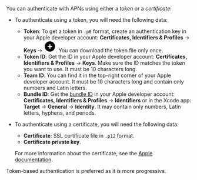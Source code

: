 You can authenticate with APNs using either a _token_ or a _certificate_:
* To authenticate using a token, you will need the following data:
   * **Token**: To get a token in `.p8` format, create an authentication key in your Apple developer account: **Certificates, Identifiers & Profiles** → **Keys** → ![image](../../_assets/console-icons/circle-plus-fill.svg). You can download the token file only once.
   * **Token ID**: Get the ID in your Apple developer account: **Certificates, Identifiers & Profiles** → **Keys**. Make sure the ID matches the token you want to use. It must be 10 characters long.
   * **Team ID**: You can find it in the top-right corner of your Apple developer account. It must be 10 characters long and contain only numbers and Latin letters.
   * **Bundle ID**: Get the [bundle ID](https://developer.apple.com/documentation/appstoreconnectapi/list_bundle_ids) in your Apple developer account: **Certificates, Identifiers & Profiles** → **Identifiers** or in the Xcode app: **Target** → **General** → **Identity**. It may contain only numbers, Latin letters, hyphens, and periods.
* To authenticate using a certificate, you will need the following data:
   * **Certificate**: SSL certificate file in `.p12` format.
   * **Certificate private key**.

   For more information about the certificate, see the [Apple documentation](https://developer.apple.com/documentation/usernotifications/setting_up_a_remote_notification_server/establishing_a_certificate-based_connection_to_apns#2947597).

Token-based authentication is preferred as it is more progressive.